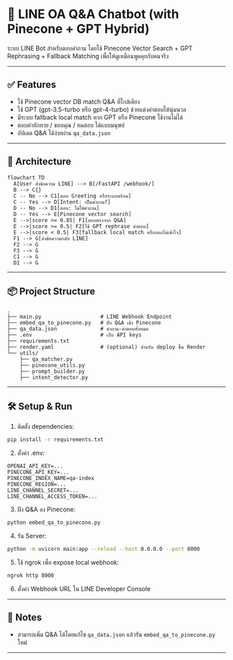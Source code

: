# 🤖 LINE OA Q&A Chatbot (with Pinecone + GPT Hybrid)

ระบบ LINE Bot สำหรับตอบคำถาม
โดยใช้ Pinecone Vector Search + GPT Rephrasing + Fallback Matching เพื่อให้ดูเหมือนพูดคุยกับคนจริง

---

## ✅ Features

- ใช้ Pinecone vector DB match Q&A ที่ใกล้เคียง
- ใช้ GPT (gpt-3.5-turbo หรือ gpt-4-turbo) ช่วยแต่งคำตอบให้นุ่มนวล
- มีระบบ fallback local match หาก GPT หรือ Pinecone ใช้งานไม่ได้
- ตอบคำทักทาย / ขอบคุณ / ทดสอบ ได้แบบมนุษย์
- อัปเดต Q&A ได้ง่ายผ่าน `qa_data.json`

---

## 🧠 Architecture

```mermaid
flowchart TD
  A[User ส่งข้อความ LINE] --> B[/FastAPI /webhook/]
  B --> C{}
  C -- No --> C1[ตอบ Greeting หรือระบบพร้อม]
  C -- Yes --> D[Intent: เป็นคำถาม?]
  D -- No --> D1[ตอบ: ไม่ใช่คำถาม]
  D -- Yes --> E[Pinecone vector search]
  E -->|score >= 0.85| F1[ตอบตรงจาก Q&A]
  E -->|score >= 0.5| F2[ใช้ GPT rephrase คำตอบ]
  E -->|score < 0.5| F3[fallback local match หรือบอกไม่เข้าใจ]
  F1 --> G[ส่งข้อความกลับ LINE]
  F2 --> G
  F3 --> G
  C1 --> G
  D1 --> G
```

---

## 📦 Project Structure

```
.
├── main.py                   # LINE Webhook Endpoint
├── embed_qa_to_pinecone.py   # ฝัง Q&A เข้า Pinecone
├── qa_data.json              # คำถาม-คำตอบทั้งหมด
├── .env                      # เก็บ API keys
├── requirements.txt
├── render.yaml               # (optional) สำหรับ deploy ขึ้น Render
└── utils/
    ├── qa_matcher.py
    ├── pinecone_utils.py
    ├── prompt_builder.py
    ├── intent_detector.py
```

---

## 🛠️ Setup & Run

1. ติดตั้ง dependencies:

```bash
pip install -r requirements.txt
```

2. ตั้งค่า .env:

```env
OPENAI_API_KEY=...
PINECONE_API_KEY=...
PINECONE_INDEX_NAME=qa-index
PINECONE_REGION=...
LINE_CHANNEL_SECRET=...
LINE_CHANNEL_ACCESS_TOKEN=...
```

3. ฝัง Q&A ลง Pinecone:

```bash
python embed_qa_to_pinecone.py
```

4. รัน Server:

```bash
python -m uvicorn main:app --reload --host 0.0.0.0 --port 8000
```

5. ใช้ ngrok เพื่อ expose local webhook:

```bash
ngrok http 8000
```

6. ตั้งค่า Webhook URL ใน LINE Developer Console

---

## 🧠 Notes

- สามารถเพิ่ม Q&A ได้โดยแก้ไข `qa_data.json` แล้วรัน `embed_qa_to_pinecone.py` ใหม่

---
